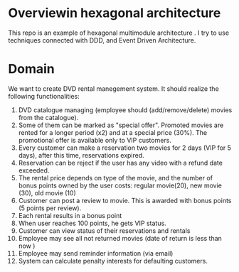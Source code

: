# Overviewin hexagonal architecture
This repo is an example of hexagonal multimodule architecture .
I try to use techniques connected with DDD, and Event Driven Architecture.

# Domain
We want to create DVD rental manegement system.
It should realize  the following functionalities:

1. DVD catalogue managing (employee should (add/remove/delete) movies from the catalogue).
2. Some of them can be marked as "special offer". Promoted  movies are rented for 
a longer period (x2) and at a special price (30%). The promotional offer is available only to VIP customers.
3. Every customer  can make a reservation two movies for 2 days (VIP for 5 days), after this time, reservations expired.
4. Reservation can be reject if the user has any video with a refund date exceeded. 
5. The rental price depends on type of the movie, and the number of bonus points owned by the user costs: regular movie(20), new movie (30), old movie (10)
6. Customer can post a review to movie. This is awarded with bonus points (5 points per review). 
7. Each rental results in a bonus point
8. When user reaches 100 points, he gets VIP status.
9. Customer can view status of their reservations and rentals
10. Employee may see all not returned movies (date of return is less than now )
11. Employee may send reminder information (via email)
12. System can calculate penalty interests for defaulting customers. 

